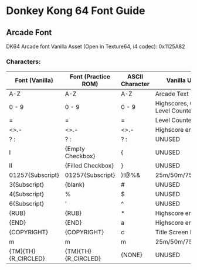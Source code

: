 # Donkey Kong 64 Font Guide
## Arcade Font
DK64 Arcade font Vanilla Asset (Open in Texture64, i4 codec): 0x1125A82
### Characters:
| Font (Vanilla) | Font (Practice ROM) | ASCII Character | Vanilla Usage |
|--|--|--|--|
| A-Z | A-Z | A-Z | Arcade Text |
| 0 - 9 | 0 - 9 | 0 - 9 | Highscores, Credit, Level Counter |
| = | = | = | Level Counter |
| <>.- | <>.- | <>.- | Highscore entry |
| ? : | ? : | ? : | UNUSED |
| I | {Empty Checkbox}| { | UNUSED |
| II | {Filled Checkbox} | } | UNUSED |
| 01257{Subscript} | 01257{Subscript} | )!@%& | 25m/50m/75m/100m |
| 3{Subscript} | {blank} | # | UNUSED |
| 4{Subscript} | % | $ | UNUSED |
| 6{Subscript} | ' | ^ | UNUSED |
| {RUB} | {RUB} | * | Highscore entry |
| {END} | {END} | a | Highscore entry |
| {COPYRIGHT} | {COPYRIGHT} | c | Title Screen Bottom |
| m | m | m | 25m/50m/75m/100m |
| {TM}{TH}{R_CIRCLED} | {TM}{TH}{R_CIRCLED} | {NONE} | UNUSED |